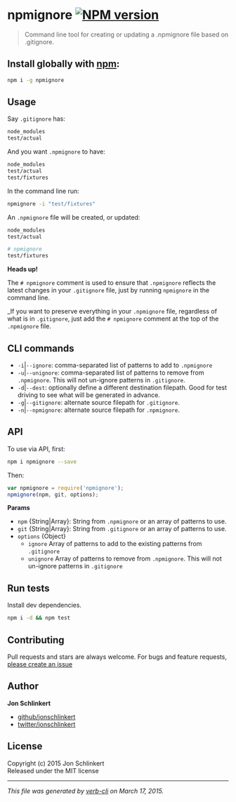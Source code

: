 # npmignore [![NPM version](https://badge.fury.io/js/npmignore.svg)](http://badge.fury.io/js/npmignore)

> Command line tool for creating or updating a .npmignore file based on .gitignore.

## Install globally with [npm](npmjs.org):

```bash
npm i -g npmignore
```

## Usage

Say `.gitignore` has:

```bash
node_modules
test/actual
```

And you want `.npmignore` to have:

```bash
node_modules
test/actual
test/fixtures
```

In the command line run:

```bash
npmignore -i "test/fixtures"
```

An `.npmignore` file will be created, or updated:

```bash
node_modules
test/actual

# npmignore
test/fixtures
```

**Heads up!**

The `# npmignore` comment is used to ensure that `.npmignore` reflects the latest changes in your `.gitignore` file, just by running `npmignore` in the command line.

_If you want to preserve everything in your `.npmignore` file, regardless of what is in `.gitignore`, just add the `# npmignore` comment at the top of the `.npmignore` file.

## CLI commands

 - `-i`|`--ignore`: comma-separated list of patterns to add to `.npmignore`
 - `-u`|`--unignore`: comma-separated list of patterns to remove from `.npmignore`. This will not un-ignore patterns in `.gitignore`.
 - `-d`|`--dest`: optionally define a different destination filepath. Good for test driving to see what will be generated in advance.
 - `-g`|`--gitignore`: alternate source filepath for `.gitignore`.
 - `-n`|`--npmignore`: alternate source filepath for `.npmignore`.

## API

To use via API, first:

```bash
npm i npmignore --save
```

Then:

```js
var npmignore = require('npmignore');
npmignore(npm, git, options);
```

**Params**

 - `npm` {String|Array}: String from `.npmignore` or an array of patterns to use.
 - `git` {String|Array}: String from `.gitignore` or an array of patterns to use.
 - `options` {Object}
    + `ignore` Array of patterns to add to the existing patterns from `.gitignore`
    + `unignore` Array of patterns to remove from `.npmignore`. This will not un-ignore patterns in `.gitignore`


## Run tests
Install dev dependencies.

```bash
npm i -d && npm test
```

## Contributing
Pull requests and stars are always welcome. For bugs and feature requests, [please create an issue](https://github.com/jonschlinkert/npmignore/issues)

## Author

**Jon Schlinkert**
 
+ [github/jonschlinkert](https://github.com/jonschlinkert)
+ [twitter/jonschlinkert](http://twitter.com/jonschlinkert) 

## License
Copyright (c) 2015 Jon Schlinkert  
Released under the MIT license

***

_This file was generated by [verb-cli](https://github.com/assemble/verb-cli) on March 17, 2015._
